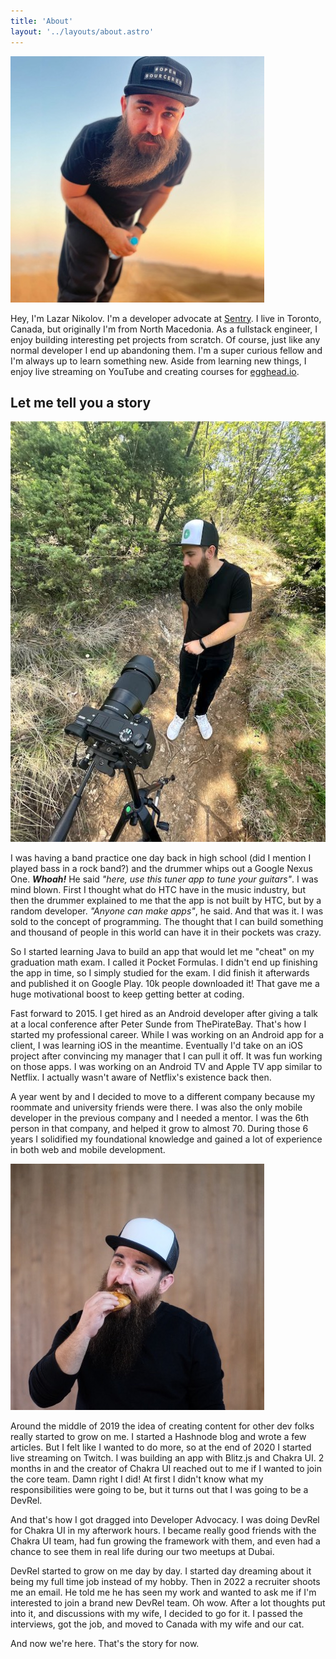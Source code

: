 ```yaml
---
title: 'About'
layout: '../layouts/about.astro'
---
```


![A photo of Lazar Nikolov](../assets/lazar-1.jpg)

Hey, I'm Lazar Nikolov. I'm a developer advocate at
[Sentry](https://sentry.io/welcome). I live in Toronto, Canada, but originally
I'm from North Macedonia. As a fullstack engineer, I enjoy building interesting
pet projects from scratch. Of course, just like any normal developer I end up
abandoning them. I'm a super curious fellow and I'm always up to learn something
new. Aside from learning new things, I enjoy live streaming on YouTube and
creating courses for [egghead.io](https://egghead.io).

## Let me tell you a story

![A photo of Lazar Nikolov](../assets/lazar-3.jpg)

I was having a band practice one day back in high school (did I mention I played bass in a rock band?) and the drummer whips out a Google Nexus One. _**Whoah!**_ He said _"here, use this tuner app to tune your guitars"_. I was mind blown. First I thought what do HTC have in the music industry, but then the drummer explained to me that the app is not built by HTC, but by a random developer. _"Anyone can make apps"_, he said. And that was it. I was sold to the concept of programming. The thought that I can build something and thousand of people in this world can have it in their pockets was crazy.

So I started learning Java to build an app that would let me "cheat" on my graduation math exam. I called it Pocket Formulas. I didn't end up finishing the app in time, so I simply studied for the exam. I did finish it afterwards and published it on Google Play. 10k people downloaded it! That gave me a huge motivational boost to keep getting better at coding.

Fast forward to 2015. I get hired as an Android developer after giving a talk at a local conference after Peter Sunde from ThePirateBay. That's how I started my professional career. While I was working on an Android app for a client, I was learning iOS in the meantime. Eventually I'd take on an iOS project after convincing my manager that I can pull it off. It was fun working on those apps. I was working on an Android TV and Apple TV app similar to Netflix. I actually wasn't aware of Netflix's existence back then.

A year went by and I decided to move to a different company because my roommate and university friends were there. I was also the only mobile developer in the previous company and I needed a mentor. I was the 6th person in that company, and helped it grow to almost 70. During those 6 years I solidified my foundational knowledge and gained a lot of experience in both web and mobile development.

![A photo of Lazar Nikolov](../assets/lazar-2.jpg)

Around the middle of 2019 the idea of creating content for other dev folks really started to grow on me. I started a Hashnode blog and wrote a few articles. But I felt like I wanted to do more, so at the end of 2020 I started live streaming on Twitch. I was building an app with Blitz.js and Chakra UI. 2 months in and the creator of Chakra UI reached out to me if I wanted to join the core team. Damn right I did! At first I didn't know what my responsibilities were going to be, but it turns out that I was going to be a DevRel.

And that's how I got dragged into Developer Advocacy. I was doing DevRel for Chakra UI in my afterwork hours. I became really good friends with the Chakra UI team, had fun growing the framework with them, and even had a chance to see them in real life during our two meetups at Dubai.

DevRel started to grow on me day by day. I started day dreaming about it being my full time job instead of my hobby. Then in 2022 a recruiter shoots me an email. He told me he has seen my work and wanted to ask me if I'm interested to join a brand new DevRel team. Oh wow. After a lot thoughts put into it, and discussions with my wife, I decided to go for it. I passed the interviews, got the job, and moved to Canada with my wife and our cat.

And now we're here. That's the story for now.
